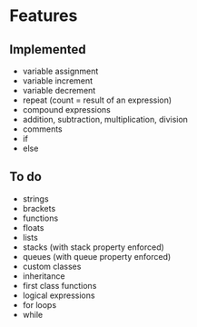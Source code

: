 # Features

## Implemented

- variable assignment
- variable increment
- variable decrement
- repeat (count = result of an expression)
- compound expressions
- addition, subtraction, multiplication, division
- comments
- if
- else

## To do

- strings
- brackets
- functions
- floats
- lists
- stacks (with stack property enforced)
- queues (with queue property enforced)
- custom classes
- inheritance
- first class functions
- logical expressions
- for loops
- while
